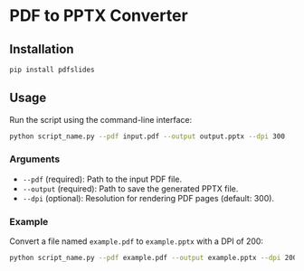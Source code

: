 # PDF to PPTX Converter

## Installation

```bash
pip install pdfslides
```

## Usage

Run the script using the command-line interface:

```bash
python script_name.py --pdf input.pdf --output output.pptx --dpi 300
```

### Arguments
- `--pdf` (required): Path to the input PDF file.
- `--output` (required): Path to save the generated PPTX file.
- `--dpi` (optional): Resolution for rendering PDF pages (default: 300).

### Example
Convert a file named `example.pdf` to `example.pptx` with a DPI of 200:
```bash
python script_name.py --pdf example.pdf --output example.pptx --dpi 200
```

